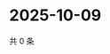 # 2025-10-09

共 0 条

<!-- BEGIN ZHIHUVIDEO -->
<!-- 最后更新时间 Thu Oct 09 2025 13:11:39 GMT+0800 (China Standard Time) -->

<!-- END ZHIHUVIDEO -->
